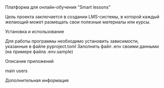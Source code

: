 Платформа для онлайн-обучения "Smart lessons"

Цель проекта заключается в создании LMS-системы, в которой каждый желающий может размещать свои полезные материалы или курсы.

Установка и использование

Для работы программы необходимо установить зависимости, указанные в файле pyproject.toml
Заполнить файл .env своими данными (на примере файла .env.sample)


Описание приложений

main 
users 

Дополнительная информация
